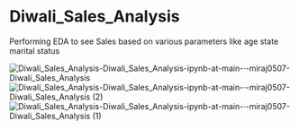 # Diwali_Sales_Analysis
Performing EDA to see Sales based on various parameters like age state marital status 


![Diwali_Sales_Analysis-Diwali_Sales_Analysis-ipynb-at-main-·-miraj0507-Diwali_Sales_Analysis](https://github.com/miraj0507/Diwali_Sales_Analysis/assets/62544210/d82925a8-edc8-4408-8ff0-8aae0d134cdd)
![Diwali_Sales_Analysis-Diwali_Sales_Analysis-ipynb-at-main-·-miraj0507-Diwali_Sales_Analysis (2)](https://github.com/miraj0507/Diwali_Sales_Analysis/assets/62544210/018da466-a466-495c-8e7a-cf5eff7aef49)
![Diwali_Sales_Analysis-Diwali_Sales_Analysis-ipynb-at-main-·-miraj0507-Diwali_Sales_Analysis (1)](https://github.com/miraj0507/Diwali_Sales_Analysis/assets/62544210/dd32e7e6-b565-42c6-8dbc-cb1284ceca0b)
